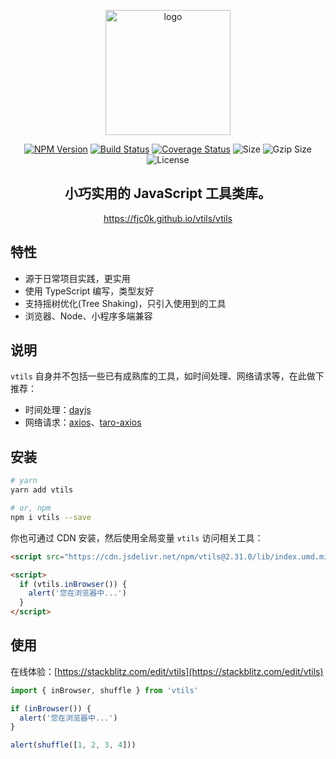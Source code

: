 <p align="center"><img width="200" src="https://raw.githubusercontent.com/fjc0k/vtils/master/logo.png" alt="logo"></p>

<p align="center"><a href="https://www.npmjs.com/package/vtils"><img src="https://badge.fury.io/js/vtils.svg" alt="NPM Version"></a> <a href="https://travis-ci.org/fjc0k/vtils"><img src="https://travis-ci.org/fjc0k/vtils.svg?branch=master" alt="Build Status"></a> <a href="https://codecov.io/gh/fjc0k/vtils"><img src="https://codecov.io/gh/fjc0k/vtils/branch/master/graph/badge.svg" alt="Coverage Status"></a> <img src="https://badgen.net/bundlephobia/min/vtils" alt="Size"> <img src="https://badgen.net/bundlephobia/minzip/vtils" alt="Gzip Size"> <img src="https://badgen.net/github/license/fjc0k/vtils" alt="License"></p>

<h2 align="center">小巧实用的 JavaScript 工具类库。</h2>

<p align="center">
  <a href="https://fjc0k.github.io/vtils/">https://fjc0k.github.io/vtils/vtils</a>
</p>

## 特性

- 源于日常项目实践，更实用
- 使用 TypeScript 编写，类型友好
- 支持摇树优化(Tree Shaking)，只引入使用到的工具
- 浏览器、Node、小程序多端兼容

## 说明

`vtils` 自身并不包括一些已有成熟库的工具，如时间处理、网络请求等，在此做下推荐：

- 时间处理：[dayjs](https://github.com/iamkun/dayjs)
- 网络请求：[axios](https://github.com/axios/axios)、[taro-axios](https://github.com/fjc0k/taro-axios)

## 安装

```bash
# yarn
yarn add vtils

# or, npm
npm i vtils --save
```

你也可通过 CDN 安装，然后使用全局变量 `vtils` 访问相关工具：

```html
<script src="https://cdn.jsdelivr.net/npm/vtils@2.31.0/lib/index.umd.min.js" crossorigin="anonymous"></script>

<script>
  if (vtils.inBrowser()) {
    alert('您在浏览器中...')
  }
</script>
```

## 使用

在线体验：[https://stackblitz.com/edit/vtils](https://stackblitz.com/edit/vtils)

```js
import { inBrowser, shuffle } from 'vtils'

if (inBrowser()) {
  alert('您在浏览器中...')
}

alert(shuffle([1, 2, 3, 4]))
```

